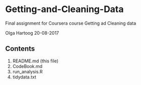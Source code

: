 # Getting-and-Cleaning-Data
Final assignment for Coursera course Getting ad Cleaning data

Olga Hartoog 
20-08-2017

## Contents
1. README.md (this file)
2. CodeBook.md
3. run_analysis.R
4. tidydata.txt
